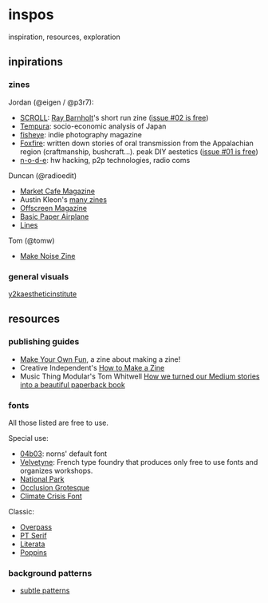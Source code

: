 # inspos

inspiration, resources, exploration

## inpirations

### zines

Jordan (@eigen / @p3r7):

- [SCROLL](https://scroll.vg/about): [Ray Barnholt](https://twitter.com/rdbaaa)'s short run zine ([issue #02 is free](https://scroll.vg/issues/02))
- [Tempura](https://www.tempuramag.com/): socio-economic analysis of Japan
- [fisheye](https://www.fisheyemagazine.fr/): indie photography magazine
- [Foxfire](https://www.foxfire.org/about-foxfire/): written down stories of oral transmission from the Appalachian region (craftmanship, bushcraft...). peak DIY aestetics ([issue #01 is free](https://www.foxfire.org/wp-content/uploads/2017/06/first-foxfire-magazine-normal-web.pdf))
- [n-o-d-e](https://n-o-d-e.net/zine/#): hw hacking, p2p technologies, radio coms

Duncan (@radioedit)

- [Market Cafe Magazine](https://www.marketcafemag.com/)
- Austin Kleon's [many zines](https://austinkleon.com/zines/)
- [Offscreen Magazine](https://www.offscreenmag.com/)
- [Basic Paper Airplane](https://antiquatedfuture.com/zines/basic-paper-airplane-13-the-cassette-tape-issue/)
- [Lines](https://www.etsy.com/uk/listing/879958573/lines-illustrated-poetry-book-zine)

Tom (@tomw)

- [Make Noise Zine](https://www.makenoisemusic.com/adjuncts#8)


### general visuals

[y2kaestheticinstitute](https://www.are.na/evan-collins-1522646491)

## resources

### publishing guides

- [Make Your Own Fun](https://www.etsy.com/uk/listing/495892837/a-zine-about-making-zines-make-your-own), a zine about making a zine!
- Creative Independent's [How to Make a Zine](https://thecreativeindependent.com/guides/how-to-make-a-zine/)
- Music Thing Modular's Tom Whitwell [How we turned our Medium stories into a beautiful paperback book](https://medium.com/fluxx-studio-notes/how-we-turned-our-medium-stories-into-a-beautiful-paperback-book-4012b7de6df5)


### fonts

All those listed are free to use.

Special use:
- [04b03](https://www.dafont.com/04b-03.font): norns' default font
- [Velvetyne](https://velvetyne.fr/): French type foundry that produces only free to use fonts and organizes workshops.
- [National Park](https://nationalparktypeface.com/)
- [Occlusion Grotesque](https://bjoernkarmann.dk/occlusion-grotesque)
- [Climate Crisis Font](https://kampanjat.hs.fi/climatefont/)

Classic:
- [Overpass](https://fonts.google.com/specimen/Overpass)
- [PT Serif](https://fonts.google.com/specimen/PT+Serif)
- [Literata](https://www.type-together.com/literata-font)
- [Poppins](https://www.indiantypefoundry.com/fonts/poppins)


### background patterns

- [subtle patterns](https://www.toptal.com/designers/subtlepatterns/)
